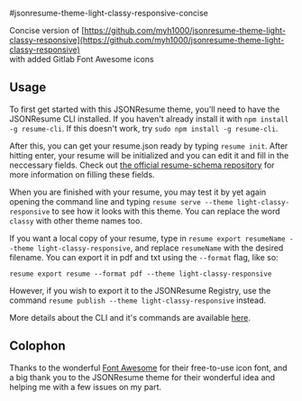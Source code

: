 #jsonresume-theme-light-classy-responsive-concise

Concise version of [https://github.com/myh1000/jsonresume-theme-light-classy-responsive](https://github.com/myh1000/jsonresume-theme-light-classy-responsive)  
with added Gitlab Font Awesome icons  


## Usage

To first get started with this JSONResume theme, you'll need to have the JSONResume CLI installed. If you haven't already install it with `npm install -g resume-cli`. If this doesn't work, try `sudo npm install -g resume-cli`.

After this, you can get your resume.json ready by typing `resume init`. After hitting enter, your resume will be initialized and you can edit it and fill in the neccessary fields. Check out [the official resume-schema repository](https://github.com/jsonresume/resume-schema) for more information on filling these fields.

When you are finished with your resume, you may test it by yet again opening the command line and typing `resume serve --theme light-classy-responsive` to see how it looks with this theme. You can replace the word `classy` with other theme names too.

If you want a local copy of your resume, type in `resume export resumeName --theme light-classy-responsive`, and replace `resumeName` with the desired filename. You can export it in pdf and txt using the `--format` flag, like so:

```
resume export resume --format pdf --theme light-classy-responsive
```

However, if you wish to export it to the JSONResume Registry, use the command `resume publish --theme light-classy-responsive` instead.

More details about the CLI and it's commands are available [here](https://github.com/jsonresume/resume-cli).

## Colophon

Thanks to the wonderful [Font Awesome](https://fontawesome.io) for their free-to-use icon font, and a big thank you to the JSONResume theme for their wonderful idea and helping me with a few issues on my part.
